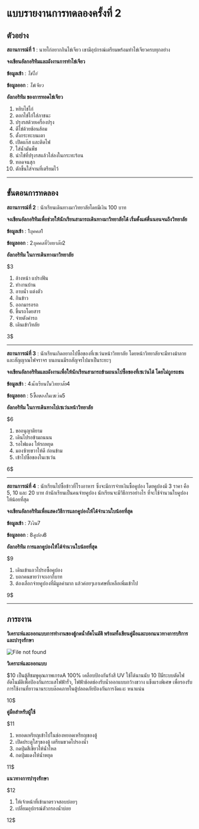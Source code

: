 # แบบรายงานการทดลองครั้งที่ 2

## ตัวอย่าง

**สถานการณ์ที่ 1** : นายไก่อยากกินไข่เจียว เขามีอุปกรณ์เตรียมพร้อมทำไข่เจียวครบทุกอย่าง

**จงเขียนอัลกอริทึมและผังงานการทำไข่เจียว**

**ข้อมูลเข้า** : _ไข่ไก่_

**ข้อมูลออก** : _ไข่เจียว_

**อัลกอริทึม ของการทอดไข่เจียว**

1.  หยิบไข่ไก่
2.  ตอกไข่ไก่ใส่ภาชนะ
3.  ปรุงรสด้วยเครื่องปรุง
4.  ตีไข่ด้วยช้อนส้อม
5.  ตั้งกระทะบนเตา
6.  เปิดแก๊ส และติดไฟ
7.  ใส่น้ำมันพืช
8.  นำไข่ที่ปรุงรสแล้วใส่ลงในกระทะร้อน
9.  ทอดจนสุก
10. ตักขึ้นใส่จานที่เตรียมไว้

----------

## ขั้นตอนการทดลอง

**สถานการณ์ที่ 2** : นักเรียนเดินทางมาวิทยาลัยโดยมีเงิน 100 บาท

**จงเขียนอัลกอริทึมเพื่อช่วยให้นักเรียนสามารถเดินทางมาวิทยาลัยได้ เริ่มตั้งแต่ตื่นนอนจนถึงวิทยาลัย**

**ข้อมูลเข้า** : $1   บุคคล   1$

**ข้อมูลออก** : $2   บุคคลที่วิทยาลัย  2$

**อัลกอริทึม ในการเดินทางมาวิทยาลัย**

$3

1.  ล้างหน้า แปรงฟัน
2.  ทำงานบ้าน
3.  อาบน้ำ แต่งตัว
4.  กินข้าว
5.  ออกมารอรถ
6.  ขึ้นรถโดยสาร
7.  จ่ายตังค่ารถ
8.  เดินเข้าวิทลัย

3$

----------

**สถานการณ์ที่ 3** : นักเรียนเกิดอยากไปซื้อของที่เซเว่นหน้าวิทยาลัย โดยหน้าวิทยาลัยจะมีทางม้าลาย และสัญญาณไฟจราจร บนถนนมีรถสัญจรไปมาเป็นระยะๆ

**จงเขียนอัลกอริทึมและผังงานเพื่อให้นักเรียนสามารถข้ามถนนไปซื้อของที่เซเว่นได้ โดยไม่ถูกรถชน**

**ข้อมูลเข้า** : $4  นักเรียนในวิทยาลัย     4$

**ข้อมูลออก** : $5    ซื้อของในเซเว่น   5$

**อัลกอริทึม ในการเดินทางไปเซเว่นหน้าวิทยาลัย**

$6

1.  ขออนุญาติยาม
2.  เดินไปรอข้ามถนนน
3.  รอไฟแดง ให้รถหยุด
4.  มองซ้ายขวาให้ดี ก่อนข้าม
5.  เข้าไปซื้อของในเซเว่น

6$

----------

**สถานการณ์ที่ 4** : นักเรียนไปซื้อข้าวที่โรงอาหาร ซึ่งจะมีการจ่ายเงินซื้อคูปอง โดยคูปองมี 3 ราคา คือ 5, 10 และ 20 บาท ถ้านักเรียนเป็นคนจ่ายคูปอง นักเรียนจะมีวิธีการอย่างไร ที่จะใช้จำนวนใบคูปองให้น้อยที่สุด

**จงเขียนอัลกอริทึมเพื่อแสดงวิธีการแลกคูปองให้ได้จำนวนใบน้อยที่สุด**

**ข้อมูลเข้า** : $7    เงิน   7$

**ข้อมูลออก** : $8    คูปอง   8$

**อัลกอริทึม การแลกคูปองให้ได้จำนวนใบน้อยที่สุด**

$9

1.  เดินเข้าแถวไปรอซื้อคูปอง
2.  บอกคนขายว่าจะเอากี่บาท
3.  ต้องเลือกจ่ายคูปองที่มีมูลค่ามาก แล้วค่อยๆเอาเศษที่เหลือเพิ่มเข้าไป

9$

----------

## ภาระงาน

**วิเคราะห์และออกแบบการทำงานของตู้กดน้ำอัตโนมัติ พร้อมทั้งเขียนคู่มือและบอกแนวทางการบริการและบำรุงรักษา**

![File not found](img/drink1.jpg)

**วิเคราะห์และออกแบบ**

$10
เป็นตู้สีชมพูคุณภาพเกรดA 100% เคลือบป้องกันรังสี UV ใช้ได้นานนับ 10 ปีมีระบบตัดไฟอัตโนมัติเพื่อป้องกันกระแสไฟฟ้ารั่ว,
ไฟฟ้าช้อตช่องรับน้ำออกแบบกว้างขวาง แข็งแรงพิเศษ เพื่อรองรับการใช้งานที่ยาวนานระบบล๊อคภายในตู้ปลอดภัยป้องกันการงัดแงะ หนาแน่น


10$


**คู่มือสำหรับผู้ใช้**

$11 

1. หยอดเหรียญเข้าไปในช่องหยอดเหรียญของตู้
2. เปิดประตูใสๆของตู้ เตรียมขวดไปรองน้ำ
3. กดปุ่มสีเขียวให้น้ำไหล
4. กดปุ่มแดงให้น้ำหยุด


11$ 

**แนวทางการบำรุงรักษา**

$12 

1. ให้เจ้าหน้าที่เข้ามาตรวจสอบบ่อยๆ
2. เปลี่ยมอุปกรณ์ตัวกรองน้ำบ่อย


12$
